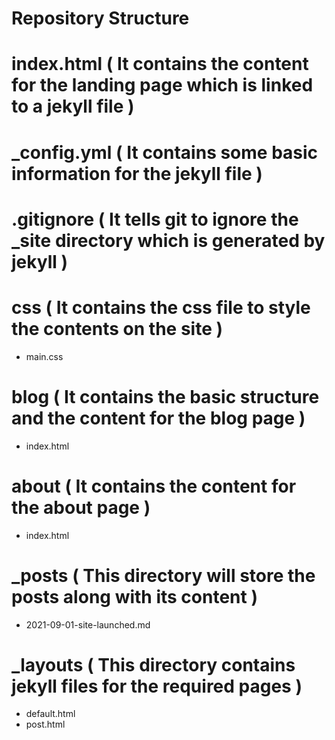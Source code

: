 
# Repository Structure

# index.html ( It contains the content for the landing page which is linked to a jekyll file )
# _config.yml ( It contains some basic information for the jekyll file )
# .gitignore ( It tells git to ignore the _site directory which is generated by jekyll )
# css ( It contains the css file to style the contents on the site )
  - main.css
# blog ( It contains the basic structure and the content for the blog page )
  - index.html 
# about ( It contains the content for the about page )
  - index.html
# _posts ( This directory will store the posts along with its content )
  - 2021-09-01-site-launched.md
# _layouts ( This directory contains jekyll files for the required pages )
  - default.html
  - post.html
